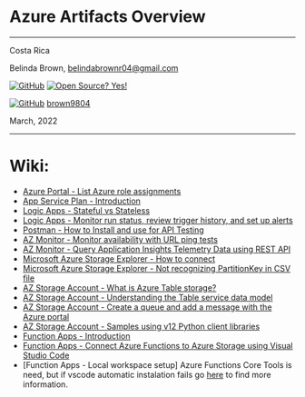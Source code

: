 # Azure Artifacts Overview

----------------------
Costa Rica

Belinda Brown, belindabrownr04@gmail.com

[![GitHub](https://badgen.net/badge/icon/github?icon=github&label)](https://github.com) [![Open Source? Yes!](https://badgen.net/badge/Open%20Source%20%3F/Yes%21/blue?icon=github)](https://github.com/Naereen/badges/)

[![GitHub](https://img.shields.io/badge/--181717?logo=github&logoColor=ffffff)](https://github.com/) [brown9804](https://github.com/brown9804)


March, 2022

----------------------

# Wiki:
- [Azure Portal - List Azure role assignments](https://docs.microsoft.com/en-us/azure/role-based-access-control/role-assignments-list-portal)
- [App Service Plan - Introduction](https://docs.microsoft.com/en-us/azure/app-service/overview-hosting-plans)
- [Logic Apps - Stateful vs Stateless](https://martink.me/articles/what-is-new-in-logic-apps-v2)
- [Logic Apps - Monitor run status, review trigger history, and set up alerts](https://learn.microsoft.com/en-us/azure/logic-apps/monitor-logic-apps?tabs=consumption)
- [Postman - How to Install and use for API Testing](https://www.guru99.com/postman-tutorial.html)
- [AZ Monitor - Monitor availability with URL ping tests](https://docs.microsoft.com/en-us/azure/azure-monitor/app/monitor-web-app-availability)
- [AZ Monitor - Query Application Insights Telemetry Data using REST API](https://dailydotnettips.com/query-application-insights-telemetry-data-using-rest-api/)
- [Microsoft Azure Storage Explorer - How to connect](https://docs.microsoft.com/en-us/azure/vs-azure-tools-storage-manage-with-storage-explorer?tabs=windows)
- [Microsoft Azure Storage Explorer - Not recognizing PartitionKey in CSV file](https://learn.microsoft.com/en-us/answers/questions/906432/azure-storage-explorer-not-recognizing-partitionke.html)
- [AZ Storage Account - What is Azure Table storage?](https://docs.microsoft.com/en-us/azure/storage/tables/table-storage-overview)
- [AZ Storage Account - Understanding the Table service data model](https://docs.microsoft.com/en-us/rest/api/storageservices/Understanding-the-Table-Service-Data-Model)
- [AZ Storage Account - Create a queue and add a message with the Azure portal](https://learn.microsoft.com/en-us/azure/storage/queues/storage-quickstart-queues-portal)
- [AZ Storage Account - Samples using v12 Python client libraries](https://learn.microsoft.com/en-us/azure/storage/common/storage-samples-python)
- [Function Apps - Introduction](https://docs.microsoft.com/en-us/azure/azure-functions/functions-overview)
- [Function Apps - Connect Azure Functions to Azure Storage using Visual Studio Code](https://learn.microsoft.com/en-us/azure/azure-functions/functions-add-output-binding-storage-queue-vs-code?tabs=in-process&pivots=programming-language-python)
- [Function Apps - Local workspace setup] Azure Functions Core Tools is need, but if vscode automatic instalation fails go [here](https://github.com/Azure/azure-functions-core-tools#installing) to find more information.

